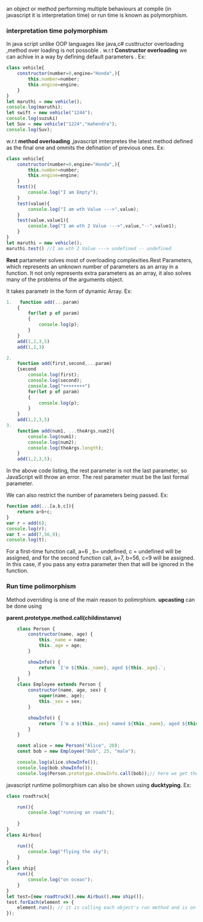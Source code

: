 an object or method performing multiple behaviours at compile (in javascript it is interpretation time) or run time is known as polymorphism.

### interpretation time polymorphism 
In java script unlike OOP languages like java,c# custtructor overloading ,method over loading is not possoble .
w.r.t **Constructor overloading** we can achive in a way by defining default parameters .
Ex:
```javascript
class vehicle{
    constructor(number=0,engine="Honda",){
        this.number=number;
        this.engine=engine;
    }
}
let maruthi = new vehicle();
console.log(maruthi);
let swift = new vehicle("1244");
console.log(suzuki)
let Suv = new vehicle("1224","mahendra");
console.log(Suv);
```
w.r.t **method overloading** ,javascript imterpretes the latest method defined as the final one and ommits the defination of previous ones.
Ex:
```javascript
class vehicle{
    constructor(number=0,engine="Honda",){
        this.number=number;
        this.engine=engine;
    }
    test(){
        console.log("I am Empty");
    }
    test(value){
        console.log("I am wth Value --->",value);        
    }
    test(value,value1){
        console.log("I am wth 2 Value --->",value,"--",value1);        
    }
}
let maruthi = new vehicle();
maruthi.test() //I am wth 2 Value ---> undefined -- undefined
```

**Rest** partameter solves most of overloading complexities.Rest Parameters, which represents an unknown number of parameters as an array in a function. It not only represents extra parameters as an array, it also solves many of the problems of the arguments object.

It takes parametr in the form of dynamic Array.
Ex:
```javascript
1.   function add(...param)
    {
        for(let p of param)
        {
            console.log(p);
        }
    }
    add(1,2,3,5) 
    add(1,2,3)

2. 
    function add(first,second,...param)
    {second
        console.log(first);
        console.log(second);
        console.log("++++++++")
        for(let p of param)
        {
            console.log(p);
        }
    }
    add(1,2,3,5)
3. 
    function add(num1, ...theArgs,num2){
        console.log(num1);
        console.log(num2);
        console.log(theArgs.length);
    }
    add(1,2,3,5);
```
In the above code listing, the rest parameter is not the last parameter, so JavaScript will throw an error. The rest parameter must be the last formal parameter.

We can also restrict the number of parameters being passed.
Ex:
```javascript
function add(...[a,b,c]){
    return a+b+c; 
}
var r = add(6);
console.log(r);
var t = add(7,56,9);
console.log(t);
```
For a first-time function call, a=6 , b= undefined, c = undefined will be assigned, and for the second function call, a=7, b=56, c=9 will be assigned. In this case, if you pass any extra parameter then that will be ignored in the function.

### Run time polimorphism
Method overriding is one of the main reason to polimrphism. **upcasting** can be done using 

**parent.prototype.method.call(childinstanve)**
```javascript
    class Person {
        constructor(name, age) {
            this._name = name;
            this._age = age;
        }

        showInfo() {
            return `I'm ${this._name}, aged ${this._age}.`;
        }
    }
    class Employee extends Person {
        constructor(name, age, sex) {
            super(name, age);
            this._sex = sex;
        }

        showInfo() {
            return `I'm a ${this._sex} named ${this._name}, aged ${this._age}.`;//over riding it here
        }
    }

    const alice = new Person("Alice", 20);
    const bob = new Employee("Bob", 25, "male");

    console.log(alice.showInfo());
    console.log(bob.showInfo());
    console.log(Person.prototype.showInfo.call(bob));// here we get the parent instance only
```
javascript runtime polimorphism can also be shown using **ducktyping**.
Ex:
```javascript
class roadtruck{

    run(){
        console.log("running on roads");
        
    }
}
class Airbus{

    run(){
        console.log("flying the sky");
    }
}
class ship{
    run(){
        console.log("on ocean");
    }
}
let test=[new roadtruck(),new Airbus(),new ship()];
test.forEach(element => {
    element.run(); // it is calling each object's run method and is on runtime
});
```

